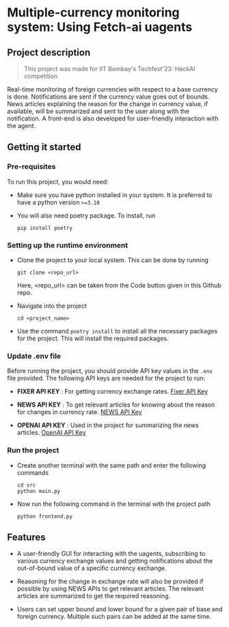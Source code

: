 # Multiple-currency monitoring system: Using Fetch-ai uagents

## Project description

> This project was made for IIT Bombay's Techfest'23: HackAI competition

Real-time monitoring of foreign currencies with respect to a base currency is done. Notifications are sent if the currency value goes out of bounds. News articles explaining the reason for the change in currency value, if available, will be summarized and sent to the user along with the notification. A front-end is also developed for user-friendly interaction with the agent.

## Getting it started

### Pre-requisites

To run this project, you would need:

* Make sure you have python installed in your system. It is preferred to have a python version `>=3.10`
  
* You will also need poetry package. To install, run
  
  ```
  pip install poetry
  ```
  
### Setting up the runtime environment

* Clone the project to your local system. This can be done by running

  ```
  git clone <repo_url>
  ```
  Here, <repo_url> can be taken from the Code button given in this Github repo.

* Navigate into the project

  ```
  cd <project_name>
  ```
  
* Use the command `poetry install` to install all the necessary packages for the project. This will install the required packages.
  
### Update .env file

Before running the project, you should provide API key values in the `.env` file provided. The following API keys are needed for the project to run:

* **FIXER API KEY** : For getting currency exchange rates. [Fixer API Key](https://fixer.io/documentation)
  
* **NEWS API KEY** : To get relevant articles for knowing about the reason for changes in currency rate. [NEWS API Key](https://newsapi.org/s/google-news-api)
  
* **OPENAI API KEY** : Used in the project for summarizing the news articles. [OpenAI API Key](https://platform.openai.com/docs/api-reference/introduction)
  
### Run the project

* Create another terminal with the same path and enter the following commands
  
  ```
  cd src
  python main.py
  ```
  
* Now run the following command in the terminal with the project path
  
  ```
  python frontend.py
  ```
  
## Features

* A user-friendly GUI for interacting with the uagents, subscribing to various currency exchange values and getting notifications about the out-of-bound value of a specific currency exchange.
  
* Reasoning for the change in exchange rate will also be provided if possible by using NEWS APIs to get relevant articles. The relevant articles are summarized to get the required reasoning.

* Users can set upper bound and lower bound for a given pair of base and foreign currency. Multiple such pairs can be added at the same time.
